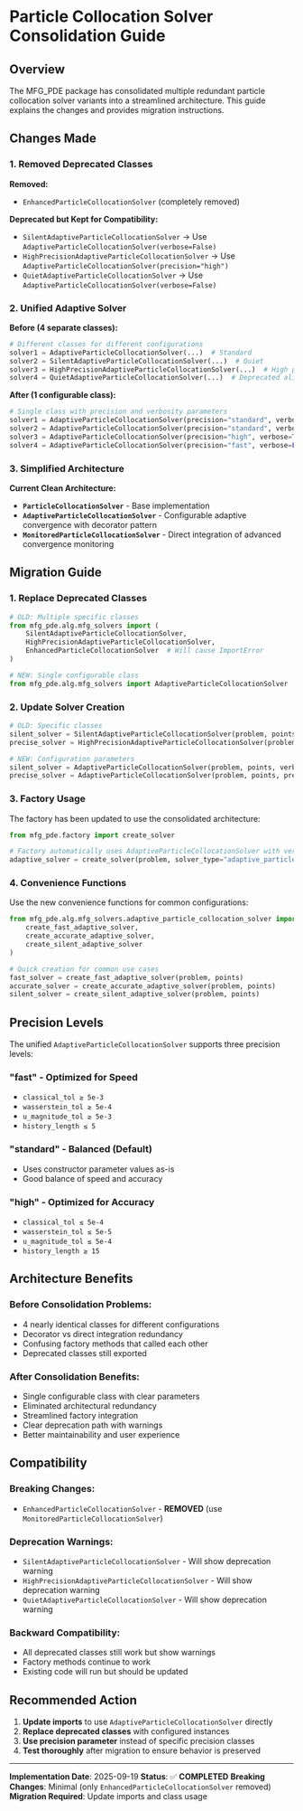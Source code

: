 # Particle Collocation Solver Consolidation Guide

## Overview

The MFG_PDE package has consolidated multiple redundant particle collocation solver variants into a streamlined architecture. This guide explains the changes and provides migration instructions.

## Changes Made

### **1. Removed Deprecated Classes**

**Removed:**
- `EnhancedParticleCollocationSolver` (completely removed)

**Deprecated but Kept for Compatibility:**
- `SilentAdaptiveParticleCollocationSolver` → Use `AdaptiveParticleCollocationSolver(verbose=False)`
- `HighPrecisionAdaptiveParticleCollocationSolver` → Use `AdaptiveParticleCollocationSolver(precision="high")`
- `QuietAdaptiveParticleCollocationSolver` → Use `AdaptiveParticleCollocationSolver(verbose=False)`

### **2. Unified Adaptive Solver**

**Before (4 separate classes):**
```python
# Different classes for different configurations
solver1 = AdaptiveParticleCollocationSolver(...)  # Standard
solver2 = SilentAdaptiveParticleCollocationSolver(...)  # Quiet
solver3 = HighPrecisionAdaptiveParticleCollocationSolver(...)  # High precision
solver4 = QuietAdaptiveParticleCollocationSolver(...)  # Deprecated alias
```

**After (1 configurable class):**
```python
# Single class with precision and verbosity parameters
solver1 = AdaptiveParticleCollocationSolver(precision="standard", verbose=True, ...)
solver2 = AdaptiveParticleCollocationSolver(precision="standard", verbose=False, ...)
solver3 = AdaptiveParticleCollocationSolver(precision="high", verbose=True, ...)
solver4 = AdaptiveParticleCollocationSolver(precision="fast", verbose=False, ...)
```

### **3. Simplified Architecture**

**Current Clean Architecture:**
- **`ParticleCollocationSolver`** - Base implementation
- **`AdaptiveParticleCollocationSolver`** - Configurable adaptive convergence with decorator pattern
- **`MonitoredParticleCollocationSolver`** - Direct integration of advanced convergence monitoring

## Migration Guide

### **1. Replace Deprecated Classes**

```python
# OLD: Multiple specific classes
from mfg_pde.alg.mfg_solvers import (
    SilentAdaptiveParticleCollocationSolver,
    HighPrecisionAdaptiveParticleCollocationSolver,
    EnhancedParticleCollocationSolver  # Will cause ImportError
)

# NEW: Single configurable class
from mfg_pde.alg.mfg_solvers import AdaptiveParticleCollocationSolver
```

### **2. Update Solver Creation**

```python
# OLD: Specific classes
silent_solver = SilentAdaptiveParticleCollocationSolver(problem, points)
precise_solver = HighPrecisionAdaptiveParticleCollocationSolver(problem, points)

# NEW: Configuration parameters
silent_solver = AdaptiveParticleCollocationSolver(problem, points, verbose=False)
precise_solver = AdaptiveParticleCollocationSolver(problem, points, precision="high")
```

### **3. Factory Usage**

The factory has been updated to use the consolidated architecture:

```python
from mfg_pde.factory import create_solver

# Factory automatically uses AdaptiveParticleCollocationSolver with verbose=False
adaptive_solver = create_solver(problem, solver_type="adaptive_particle", preset="fast")
```

### **4. Convenience Functions**

Use the new convenience functions for common configurations:

```python
from mfg_pde.alg.mfg_solvers.adaptive_particle_collocation_solver import (
    create_fast_adaptive_solver,
    create_accurate_adaptive_solver,
    create_silent_adaptive_solver
)

# Quick creation for common use cases
fast_solver = create_fast_adaptive_solver(problem, points)
accurate_solver = create_accurate_adaptive_solver(problem, points)
silent_solver = create_silent_adaptive_solver(problem, points)
```

## Precision Levels

The unified `AdaptiveParticleCollocationSolver` supports three precision levels:

### **"fast"** - Optimized for Speed
- `classical_tol ≥ 5e-3`
- `wasserstein_tol ≥ 5e-4`
- `u_magnitude_tol ≥ 5e-3`
- `history_length ≤ 5`

### **"standard"** - Balanced (Default)
- Uses constructor parameter values as-is
- Good balance of speed and accuracy

### **"high"** - Optimized for Accuracy
- `classical_tol ≤ 5e-4`
- `wasserstein_tol ≤ 5e-5`
- `u_magnitude_tol ≤ 5e-4`
- `history_length ≥ 15`

## Architecture Benefits

### **Before Consolidation Problems:**
- 4 nearly identical classes for different configurations
- Decorator vs direct integration redundancy
- Confusing factory methods that called each other
- Deprecated classes still exported

### **After Consolidation Benefits:**
- Single configurable class with clear parameters
- Eliminated architectural redundancy
- Streamlined factory integration
- Clear deprecation path with warnings
- Better maintainability and user experience

## Compatibility

### **Breaking Changes:**
- `EnhancedParticleCollocationSolver` - **REMOVED** (use `MonitoredParticleCollocationSolver`)

### **Deprecation Warnings:**
- `SilentAdaptiveParticleCollocationSolver` - Will show deprecation warning
- `HighPrecisionAdaptiveParticleCollocationSolver` - Will show deprecation warning
- `QuietAdaptiveParticleCollocationSolver` - Will show deprecation warning

### **Backward Compatibility:**
- All deprecated classes still work but show warnings
- Factory methods continue to work
- Existing code will run but should be updated

## Recommended Action

1. **Update imports** to use `AdaptiveParticleCollocationSolver` directly
2. **Replace deprecated classes** with configured instances
3. **Use precision parameter** instead of specific precision classes
4. **Test thoroughly** after migration to ensure behavior is preserved

---

**Implementation Date**: 2025-09-19
**Status**: ✅ **COMPLETED**
**Breaking Changes**: Minimal (only `EnhancedParticleCollocationSolver` removed)
**Migration Required**: Update imports and class usage